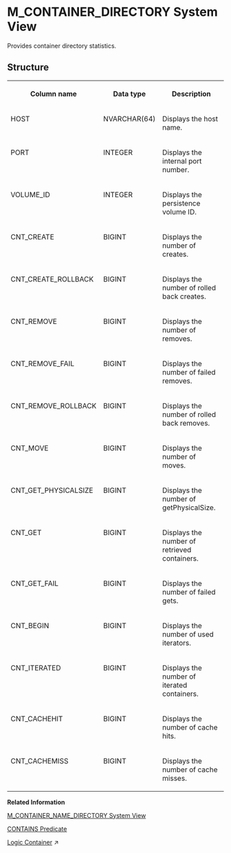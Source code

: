 <!-- loio20ac192575191014aaec9f34d973c509 -->

# M\_CONTAINER\_DIRECTORY System View

Provides container directory statistics.



<a name="loio20ac192575191014aaec9f34d973c509___m__c_o_n_t_a_i_n_e_r__d_i_r_e_c_t_o_r_y_1struct_M_CONTAINER_DIRECTORY"/>

## Structure


<table>
<tr>
<th valign="top">

Column name

</th>
<th valign="top">

Data type

</th>
<th valign="top">

Description

</th>
</tr>
<tr>
<td valign="top">

HOST

</td>
<td valign="top">

NVARCHAR\(64\)

</td>
<td valign="top">

Displays the host name.

</td>
</tr>
<tr>
<td valign="top">

PORT

</td>
<td valign="top">

INTEGER

</td>
<td valign="top">

Displays the internal port number.

</td>
</tr>
<tr>
<td valign="top">

VOLUME\_ID

</td>
<td valign="top">

INTEGER

</td>
<td valign="top">

Displays the persistence volume ID.

</td>
</tr>
<tr>
<td valign="top">

CNT\_CREATE

</td>
<td valign="top">

BIGINT

</td>
<td valign="top">

Displays the number of creates.

</td>
</tr>
<tr>
<td valign="top">

CNT\_CREATE\_ROLLBACK

</td>
<td valign="top">

BIGINT

</td>
<td valign="top">

Displays the number of rolled back creates.

</td>
</tr>
<tr>
<td valign="top">

CNT\_REMOVE

</td>
<td valign="top">

BIGINT

</td>
<td valign="top">

Displays the number of removes.

</td>
</tr>
<tr>
<td valign="top">

CNT\_REMOVE\_FAIL

</td>
<td valign="top">

BIGINT

</td>
<td valign="top">

Displays the number of failed removes.

</td>
</tr>
<tr>
<td valign="top">

CNT\_REMOVE\_ROLLBACK

</td>
<td valign="top">

BIGINT

</td>
<td valign="top">

Displays the number of rolled back removes.

</td>
</tr>
<tr>
<td valign="top">

CNT\_MOVE

</td>
<td valign="top">

BIGINT

</td>
<td valign="top">

Displays the number of moves.

</td>
</tr>
<tr>
<td valign="top">

CNT\_GET\_PHYSICALSIZE

</td>
<td valign="top">

BIGINT

</td>
<td valign="top">

Displays the number of getPhysicalSize.

</td>
</tr>
<tr>
<td valign="top">

CNT\_GET

</td>
<td valign="top">

BIGINT

</td>
<td valign="top">

Displays the number of retrieved containers.

</td>
</tr>
<tr>
<td valign="top">

CNT\_GET\_FAIL

</td>
<td valign="top">

BIGINT

</td>
<td valign="top">

Displays the number of failed gets.

</td>
</tr>
<tr>
<td valign="top">

CNT\_BEGIN

</td>
<td valign="top">

BIGINT

</td>
<td valign="top">

Displays the number of used iterators.

</td>
</tr>
<tr>
<td valign="top">

CNT\_ITERATED

</td>
<td valign="top">

BIGINT

</td>
<td valign="top">

Displays the number of iterated containers.

</td>
</tr>
<tr>
<td valign="top">

CNT\_CACHEHIT

</td>
<td valign="top">

BIGINT

</td>
<td valign="top">

Displays the number of cache hits.

</td>
</tr>
<tr>
<td valign="top">

CNT\_CACHEMISS

</td>
<td valign="top">

BIGINT

</td>
<td valign="top">

Displays the number of cache misses.

</td>
</tr>
</table>

**Related Information**  


[M\_CONTAINER\_NAME\_DIRECTORY System View](m-container-name-directory-system-view-20ac40b.md "Provides ContainerNameDirectory statistics.")

[CONTAINS Predicate](../../010-SQL-Reference/contains-predicate-20f9524.md "Matches a search string with the results of a subquery.")

[Logic Container](https://help.sap.com/viewer/d1cb63c8dd8e4c35a0f18aef632687f0/2024_1_QRC/en-US/2d84158c530941b898b2b88316ea7649.html "The following types of logic containers are available in SQLScript: Procedure, Anonymous Block, User-Defined Function, and User-Defined Library.") :arrow_upper_right:

